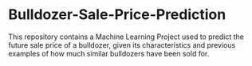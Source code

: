 # Bulldozer-Sale-Price-Prediction
This repository contains a Machine Learning Project used to predict the future sale price of a bulldozer, given its characteristics and previous examples of how much similar bulldozers have been sold for.
